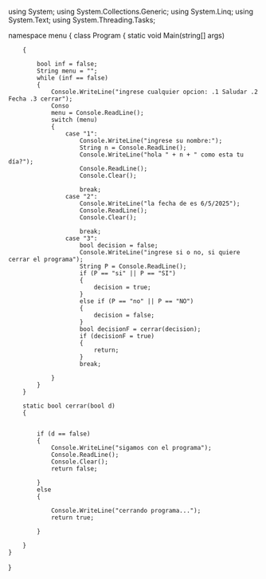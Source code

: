 using System;
using System.Collections.Generic;
using System.Linq;
using System.Text;
using System.Threading.Tasks;

namespace menu
{
    class Program
    {
        static void Main(string[] args)

        {
        
            bool inf = false;
            String menu = "";
            while (inf == false)
            {
                Console.WriteLine("ingrese cualquier opcion: .1 Saludar .2 Fecha .3 cerrar");
                Conso
                menu = Console.ReadLine();
                switch (menu)
                {
                    case "1":
                        Console.WriteLine("ingrese su nombre:");
                        String n = Console.ReadLine();
                        Console.WriteLine("hola " + n + " como esta tu día?");
                        Console.ReadLine();
                        Console.Clear();

                        break;
                    case "2":
                        Console.WriteLine("la fecha de es 6/5/2025");
                        Console.ReadLine();
                        Console.Clear();

                        break;
                    case "3":
                        bool decision = false;
                        Console.WriteLine("ingrese si o no, si quiere cerrar el programa");
                        String P = Console.ReadLine();
                        if (P == "si" || P == "SI")
                        {
                            decision = true;
                        }
                        else if (P == "no" || P == "NO")
                        {
                            decision = false;
                        }
                        bool decisionF = cerrar(decision);
                        if (decisionF = true)
                        {
                            return;
                        }
                        break;
                        
                }
            }
        }
        
        static bool cerrar(bool d)
        {

            
            if (d == false)
            {
                Console.WriteLine("sigamos con el programa");
                Console.ReadLine();
                Console.Clear();
                return false;

            }
            else
            {

                Console.WriteLine("cerrando programa...");
                return true;
                
            }

        }
    }
}
